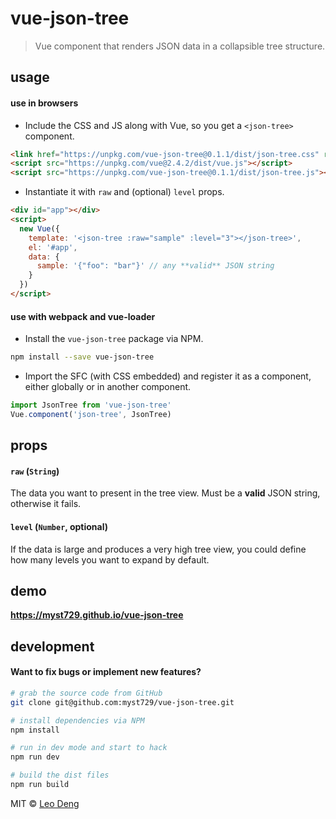 # vue-json-tree

> Vue component that renders JSON data in a collapsible tree structure.

## usage

#### use in browsers

- Include the CSS and JS along with Vue, so you get a `<json-tree>` component.

```html
<link href="https://unpkg.com/vue-json-tree@0.1.1/dist/json-tree.css" rel="stylesheet">
<script src="https://unpkg.com/vue@2.4.2/dist/vue.js"></script>
<script src="https://unpkg.com/vue-json-tree@0.1.1/dist/json-tree.js"></script>
```

- Instantiate it with `raw` and (optional) `level` props.

```html
<div id="app"></div>
<script>
  new Vue({
    template: '<json-tree :raw="sample" :level="3"></json-tree>',
    el: '#app',
    data: {
      sample: '{"foo": "bar"}' // any **valid** JSON string
    }
  })
</script>
```

#### use with **webpack** and **vue-loader**

- Install the `vue-json-tree` package via NPM.

```bash
npm install --save vue-json-tree
```

- Import the SFC (with CSS embedded) and register it as a component, either globally or in another component.

```js
import JsonTree from 'vue-json-tree'
Vue.component('json-tree', JsonTree)
```

## props

#### `raw` (`String`)

The data you want to present in the tree view. Must be a **valid** JSON string, otherwise it fails.

#### `level` (`Number`, optional)

If the data is large and produces a very high tree view, you could define how many levels you want to expand by default.

## demo

**https://myst729.github.io/vue-json-tree**

## development

#### Want to fix bugs or implement new features?

```bash
# grab the source code from GitHub
git clone git@github.com:myst729/vue-json-tree.git

# install dependencies via NPM
npm install

# run in dev mode and start to hack
npm run dev

# build the dist files
npm run build
```


MIT © [Leo Deng](https://myst729.github.io/)
